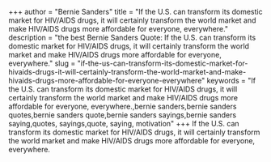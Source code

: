 +++
author = "Bernie Sanders"
title = "If the U.S. can transform its domestic market for HIV/AIDS drugs, it will certainly transform the world market and make HIV/AIDS drugs more affordable for everyone, everywhere."
description = "the best Bernie Sanders Quote: If the U.S. can transform its domestic market for HIV/AIDS drugs, it will certainly transform the world market and make HIV/AIDS drugs more affordable for everyone, everywhere."
slug = "if-the-us-can-transform-its-domestic-market-for-hivaids-drugs-it-will-certainly-transform-the-world-market-and-make-hivaids-drugs-more-affordable-for-everyone-everywhere"
keywords = "If the U.S. can transform its domestic market for HIV/AIDS drugs, it will certainly transform the world market and make HIV/AIDS drugs more affordable for everyone, everywhere.,bernie sanders,bernie sanders quotes,bernie sanders quote,bernie sanders sayings,bernie sanders saying,quotes, sayings,quote, saying, motivation"
+++
If the U.S. can transform its domestic market for HIV/AIDS drugs, it will certainly transform the world market and make HIV/AIDS drugs more affordable for everyone, everywhere.
